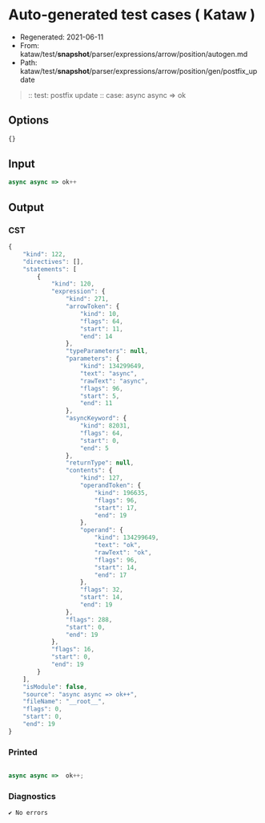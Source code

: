# Auto-generated test cases ( Kataw )
- Regenerated: 2021-06-11
- From: kataw/test/__snapshot__/parser/expressions/arrow/position/autogen.md
- Path: kataw/test/__snapshot__/parser/expressions/arrow/position/gen/postfix_update
> :: test: postfix update
> :: case: async async => ok
## Options

`````js
{}
`````
## Input

`````js
async async => ok++
`````
## Output

### CST

```javascript
{
    "kind": 122,
    "directives": [],
    "statements": [
        {
            "kind": 120,
            "expression": {
                "kind": 271,
                "arrowToken": {
                    "kind": 10,
                    "flags": 64,
                    "start": 11,
                    "end": 14
                },
                "typeParameters": null,
                "parameters": {
                    "kind": 134299649,
                    "text": "async",
                    "rawText": "async",
                    "flags": 96,
                    "start": 5,
                    "end": 11
                },
                "asyncKeyword": {
                    "kind": 82031,
                    "flags": 64,
                    "start": 0,
                    "end": 5
                },
                "returnType": null,
                "contents": {
                    "kind": 127,
                    "operandToken": {
                        "kind": 196635,
                        "flags": 96,
                        "start": 17,
                        "end": 19
                    },
                    "operand": {
                        "kind": 134299649,
                        "text": "ok",
                        "rawText": "ok",
                        "flags": 96,
                        "start": 14,
                        "end": 17
                    },
                    "flags": 32,
                    "start": 14,
                    "end": 19
                },
                "flags": 288,
                "start": 0,
                "end": 19
            },
            "flags": 16,
            "start": 0,
            "end": 19
        }
    ],
    "isModule": false,
    "source": "async async => ok++",
    "fileName": "__root__",
    "flags": 0,
    "start": 0,
    "end": 19
}
```

### Printed

```javascript

async async =>  ok++;
```

### Diagnostics

```javascript
✔ No errors
```


